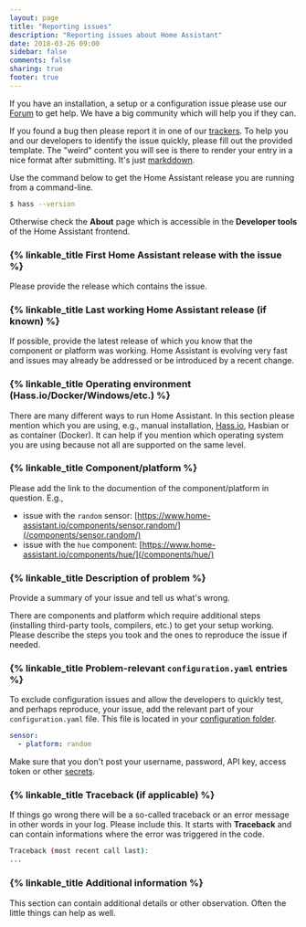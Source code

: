 ```yaml
---
layout: page
title: "Reporting issues"
description: "Reporting issues about Home Assistant"
date: 2018-03-26 09:00
sidebar: false
comments: false
sharing: true
footer: true
---
```


If you have an installation, a setup or a configuration issue please use our [Forum](https://community.home-assistant.io/) to get help. We have a big community which will help you if they can. 

If you found a bug then please report it in one of our [trackers](/help/#bugs-feature-requests-and-alike). To help you and our developers to identify the issue quickly, please fill out the provided template. The "weird" content you will see is there to render your entry in a nice format after submitting. It's just [markddown](https://guides.github.com/features/mastering-markdown/). 

Use the command below to get the Home Assistant release you are running from a command-line.

```bash
$ hass --version
```

Otherwise check the **About** page which is accessible in the **Developer tools** of the Home Assistant frontend.

### {% linkable_title First Home Assistant release with the issue %}

Please provide the release which contains the issue.

### {% linkable_title Last working Home Assistant release (if known) %}

If possible, provide the latest release of which you know that the component or platform was working. Home Assistant is evolving very fast and issues may already be addressed or be introduced by a recent change.

### {% linkable_title Operating environment (Hass.io/Docker/Windows/etc.) %}

There are many different ways to run Home Assistant. In this section please mention which you are using, e.g., manual installation, [Hass.io](/hassio/), Hasbian or as container (Docker). It can help if you mention which operating system you are using because not all are supported on the same level.

### {% linkable_title Component/platform %}

Please add the link to the documention of the component/platform in question. E.g.,

- issue with the `random` sensor: [https://www.home-assistant.io/components/sensor.random/](/components/sensor.random/)
- issue with the `hue` component: [https://www.home-assistant.io/components/hue/](/components/hue/)

### {% linkable_title Description of problem %}

Provide a summary of your issue and tell us what's wrong.

There are components and platform which require additional steps (installing third-party tools, compilers, etc.) to get your setup working. Please describe the steps you took and the ones to reproduce the issue if needed.

### {% linkable_title Problem-relevant `configuration.yaml` entries %}

To exclude configuration issues and allow the developers to quickly test, and perhaps reproduce, your issue, add the relevant part of your `configuration.yaml` file. This file is located in your [configuration folder](/docs/configuration/). 

```yaml
sensor:
  - platform: random
```

Make sure that you don't post your username, password, API key, access token or other [secrets](/docs/configuration/secrets/).

### {% linkable_title Traceback (if applicable) %}

If things go wrong there will be a so-called traceback or an error message in other words in your log. Please include this. It starts with **Traceback** and can contain informations where the error was triggered in the code.

```bash
Traceback (most recent call last):
...
```

### {% linkable_title Additional information %}

This section can contain additional details or other observation. Often the little things can help as well.

